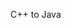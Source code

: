 <span id="title">C++ to Java</span>

<div id="body">

<include src="about/unit-inParent-asPanel.md" boilerplate />
<include src="javaWorld/container-inParent-asPanel.md" boilerplate />
<include src="gettingStarted/container-inParent-asPanel.md" boilerplate />
<include src="dataTypes/container-inParent-asPanel.md" boilerplate />
<include src="controlFlow/container-inParent-asPanel.md" boilerplate />
<include src="objects/container-inParent-asPanel.md" boilerplate />
<include src="classes/container-inParent-asPanel.md" boilerplate />
<include src="usefulClasses/container-inParent-asPanel.md" boilerplate />
<include src="inheritance/container-inParent-asPanel.md" boilerplate />
<include src="exceptions/container-inParent-asPanel.md" boilerplate />
<include src="generics/container-inParent-asPanel.md" boilerplate />
<include src="collections/container-inParent-asPanel.md" boilerplate />
<include src="junit/container-inParent-asPanel.md" boilerplate />
<include src="misc/container-inParent-asPanel.md" boilerplate />

</div>
